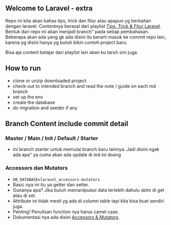 ## Welcome to Laravel - extra

Repo ini kita akan bahas tips, trick dan fitur atau apapun yg berkaitan dengan laravel. Contentnya berasal dari playlist [Tips, Trick & Fitur Laravel](https://www.youtube.com/playlist?list=PLnrs9DcLyeJTWHAVN0ZhzsnuqSzTS_tp1). Bentuk dari repo ini akan menjadi branch" pada setiap pembahasan. Beberapa akan ada yang gk ada disini itu berarti masuk ke commit repo lain, karena yg disini hanya yg butuh bikin contoh project baru.

Bisa aja content belajar dari playlist lain akan ku taruh sini juga.

## How to run

-   clone or unzip downloaded project
-   check-out to intended branch and read the note / guide on each md branch
-   set up the env
-   create the database
-   do migration and seeder if any

## Branch Content include commit detail

### Master / Main / Init / Default / Starter

-   Ini branch starter untuk memulai branch baru lainnya. Jadi disini ngak ada apa" ya cuma akan ada update di md ini doang

### Accessors dan Mutators

-   `DB_DATABASE=laravel_accessors-mutators`
-   Basic nya ini itu ya getter dan setter.
-   Gunanya apa? Jika butuh memanipulasi data terlebih dahulu sblm di get atau di set.
-   Attribute ini tidak mesti yg ada di column table tapi kita bisa buat sendiri juga.
-   Penting! Penulisan function nya harus camel case.
-   Dokumentasi nya ada disini [Accessors & Mutators](https://laravel.com/docs/9.x/eloquent-mutators).
